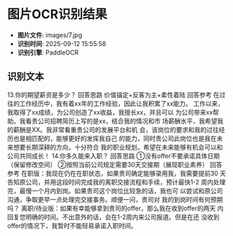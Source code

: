 # 图片OCR识别结果

- **图片文件**: images/7.jpg
- **识别时间**: 2025-09-12 15:55:58
- **识别引擎**: PaddleOCR

## 识别文本

13.你的期望薪资是多少？
回答思路
价值锚定+反客为主+柔性着陆
回答参考
在过往的工作经历中，我有着xx年的工作经验，因此让我积累了xx能力。
工作以来，我取得了xx成绩，为公司创造了xx收益，我擅长xx，并且可以
为公司带来xx帮助。我看贵公司招聘简历上写的是xx，结合我的情况和市
场薪酬水平，我希望我的薪酬是XX。我非常看重贵公司的发展平台和机
会，该岗位的要求和我的过往经历也是相匹配的，能够更好的发挥我自己
的能力，同时贵公司此岗位也是我在未来想要长期深耕的方向，十分符合
我的职业规划，希望在未来能够有机会可以和公司共同成长！
14.你多久能来入职？
回答思路
①没有offer不要承诺具体日期（保留修改空间）
②按照当前公司规定需要30天交接期（展现职业素养）
回答参考
在职版：我现在仍在在职状态，如果贵司确定能够录用我，我需要提前30
天告知原公司，并用这段时间完成我的离职交接流程和手续，预计最快1-2
周内处理完，最慢一个月内到岗。如果贵司这个岗位比较急的话，我也可
以尝试和原公司沟通，争取更早一点处理完交接事务。顺便一问，贵司对
我的到岗时间有何预期吗？
离职/待业版：如果有幸能够拿到贵司的offer，那么我在收到offer的两天
内回复您明确的时间。不出意外的话，会在1-2周内来公司报道。但是在还
没收到offer的情况下，我暂时不能轻易承诺入职时间。

